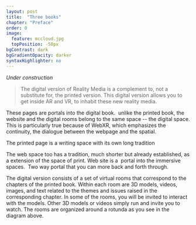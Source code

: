 ```yaml
---
layout: post
title:  "Three books"
chapter: "Preface"
order: 0
image:
  feature: mccloud.jpg
  topPosition: -50px
bgContrast: dark
bgGradientOpacity: darker
syntaxHighlighter: no
---
```


_Under construction_

<blockquote>The digital version of Reality Media is a complement to, not a substitute for, the printed version. This digital version allows you to get inside AR and VR, to inhabit these new reality media.</blockquote>

These pages are portals into the digital book.  unlike the printed book, the website and the digital rooms belong to the same space -- the digital space. This is particularly true because of WebXR, which emphasizes the continuity, the dialogue between the webpage and the spatial. 

The printed page is a writing space with its own long tradition

The web space too has a tradition, much shorter but already established, as a extension of the space of print. Web site is a  portal into the immersive spaces.  Two way portal that you can more back and forth through. 


<div class="img img--fullContainer img--14xLeading" style="background-image: url({{ site.baseurl_book_img }}Rotunda-layout.png);"></div>

The digital version consists of a set of virtual rooms that correspond to the chapters of the printed book. Within each room are 3D models, videos, images, and text related to the themes and issues raised in the corresponding chapter. In some of the rooms, you will be invited to interact with the models. Other 3D models or videos simply run and invite you to watch. The rooms are organized around a rotunda as you see in the diagram above. 


<div class="img img--fullContainer img--14xLeading" style="background-image: url({{ site.baseurl_book_img }}intro-room.png);"></div>

